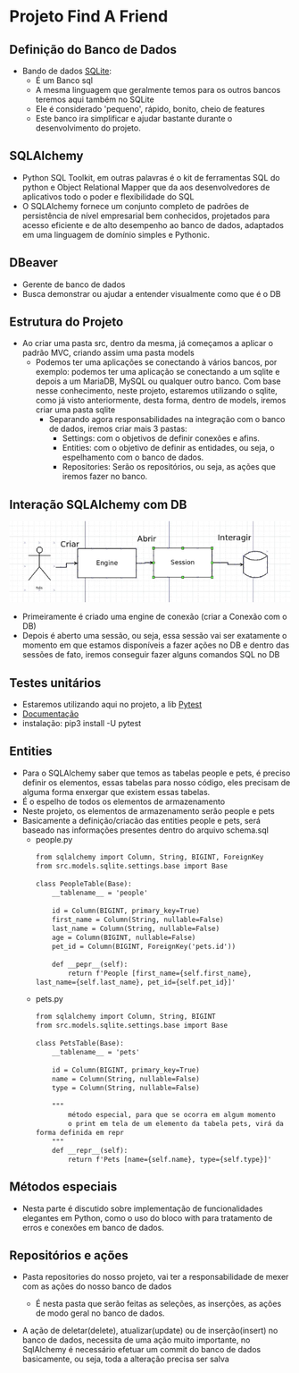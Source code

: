 # Projeto Find A Friend

## Definição do Banco de Dados

- Bando de dados [SQLite](https://www.sqlite.org/):
  - É um Banco sql
  - A mesma linguagem que geralmente temos para os outros bancos teremos aqui também no SQLite
  - Ele é considerado 'pequeno', rápido, bonito, cheio de features
  - Este banco ira simplificar e ajudar bastante durante o desenvolvimento do projeto.

## SQLAlchemy
- Python SQL Toolkit, em outras palavras é o kit de ferramentas SQL do python e Object Relational Mapper que da aos desenvolvedores de aplicativos todo o poder e flexibilidade do SQL
- O SQLAlchemy fornece um conjunto completo de padrões de persistência de nível empresarial bem conhecidos, projetados para acesso eficiente e de alto desempenho ao banco de dados, adaptados em uma linguagem de domínio simples e Pythonic.

## DBeaver
- Gerente de banco de dados
- Busca demonstrar ou ajudar a entender visualmente como que é o DB 

## Estrutura do Projeto
- Ao criar uma pasta src, dentro da mesma, já começamos a aplicar o padrão MVC, criando assim uma pasta models
  - Podemos ter uma aplicações se conectando à vários bancos, por exemplo: podemos ter uma aplicação se conectando a um sqlite e depois a um MariaDB, MySQL ou qualquer outro banco. Com base nesse conhecimento, neste projeto, estaremos utilizando o sqlite, como já visto anteriormente, desta forma, dentro de models, iremos criar uma pasta sqlite
    - Separando agora responsabilidades na integração com o banco de dados, iremos criar mais 3 pastas:
      - Settings: com o objetivos de definir conexões e afins.
      - Entities: com o objetivo de definir as entidades, ou seja, o espelhamento com o banco de dados.
      - Repositories: Serão os repositórios, ou seja, as ações que iremos fazer no banco.

## Interação SQLAlchemy com DB
![](./assets/diagram_sqlalchemy_db_interaction.png)
- Primeiramente é criado uma engine de conexão (criar a Conexão com o DB)
- Depois é aberto uma sessão, ou seja, essa sessão vai ser exatamente o momento em que estamos disponíveis a fazer ações no DB e dentro das sessões de fato, iremos conseguir fazer alguns comandos SQL no DB

## Testes unitários
- Estaremos utilizando aqui no projeto, a lib [Pytest](https://pypi.org/project/pytest/)
- [Documentação](https://docs.pytest.org/en/stable/#)
- instalação: pip3 install -U pytest

## Entities
- Para o SQLAlchemy saber que temos as tabelas people e pets, é preciso definir os elementos, essas tabelas para nosso código, eles precisam de alguma forma enxergar que existem essas tabelas.
- É o espelho de todos os elementos de armazenamento
- Neste projeto, os elementos de armazenamento serão people e pets
- Basicamente a definição/criacão das entities people e pets, será baseado nas informações presentes dentro do arquivo schema.sql
  - people.py
    >
        from sqlalchemy import Column, String, BIGINT, ForeignKey
        from src.models.sqlite.settings.base import Base

        class PeopleTable(Base):
            __tablename__ = 'people'

            id = Column(BIGINT, primary_key=True)
            first_name = Column(String, nullable=False)
            last_name = Column(String, nullable=False)
            age = Column(BIGINT, nullable=False)
            pet_id = Column(BIGINT, ForeignKey('pets.id'))

            def __pepr__(self):
                return f'People [first_name={self.first_name}, last_name={self.last_name}, pet_id={self.pet_id}]'

  - pets.py
    >
        from sqlalchemy import Column, String, BIGINT
        from src.models.sqlite.settings.base import Base

        class PetsTable(Base):
            __tablename__ = 'pets'

            id = Column(BIGINT, primary_key=True)
            name = Column(String, nullable=False)
            type = Column(String, nullable=False)

            """ 
                método especial, para que se ocorra em algum momento
                o print em tela de um elemento da tabela pets, virá da forma definida em repr
            """
            def __repr__(self):
                return f'Pets [name={self.name}, type={self.type}]'

      
## Métodos especiais

- Nesta parte é discutido sobre implementação de funcionalidades elegantes em Python, como o uso do bloco with para tratamento de erros e conexões em banco de dados.

## Repositórios e ações
- Pasta repositories do nosso projeto, vai ter a responsabilidade de mexer com as ações do nosso banco de dados
  - É nesta pasta que serão feitas as seleções, as inserções, as ações de modo geral no banco de dados.

- A ação de deletar(delete), atualizar(update) ou de inserção(insert) no banco de dados, necessita de uma ação muito importante, no SqlAlchemy é necessário efetuar um commit do banco de dados basicamente, ou seja, toda a alteração precisa ser salva